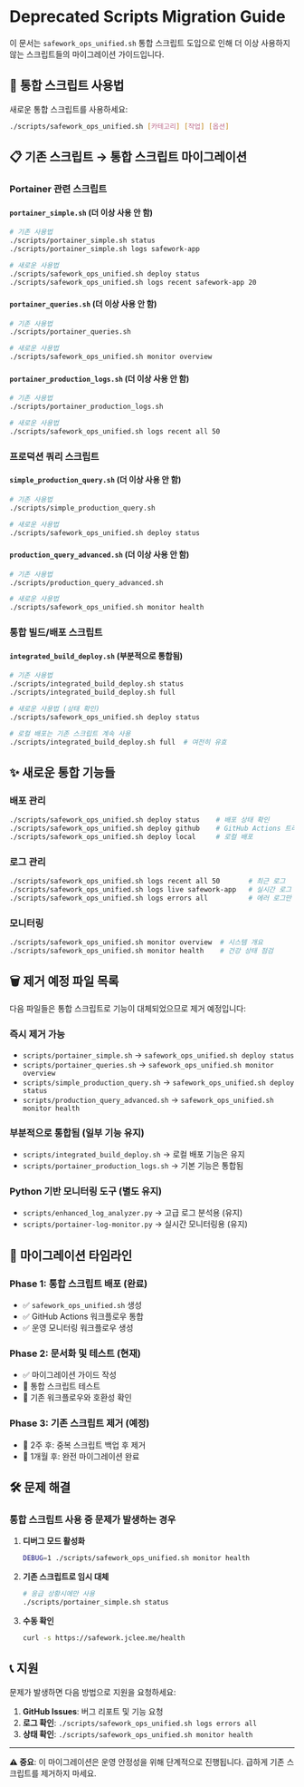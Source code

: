# Deprecated Scripts Migration Guide

이 문서는 `safework_ops_unified.sh` 통합 스크립트 도입으로 인해 더 이상 사용하지 않는 스크립트들의 마이그레이션 가이드입니다.

## 🚀 통합 스크립트 사용법

새로운 통합 스크립트를 사용하세요:
```bash
./scripts/safework_ops_unified.sh [카테고리] [작업] [옵션]
```

## 📋 기존 스크립트 → 통합 스크립트 마이그레이션

### Portainer 관련 스크립트

#### `portainer_simple.sh` (더 이상 사용 안 함)
```bash
# 기존 사용법
./scripts/portainer_simple.sh status
./scripts/portainer_simple.sh logs safework-app

# 새로운 사용법
./scripts/safework_ops_unified.sh deploy status
./scripts/safework_ops_unified.sh logs recent safework-app 20
```

#### `portainer_queries.sh` (더 이상 사용 안 함)
```bash
# 기존 사용법
./scripts/portainer_queries.sh

# 새로운 사용법
./scripts/safework_ops_unified.sh monitor overview
```

#### `portainer_production_logs.sh` (더 이상 사용 안 함)
```bash
# 기존 사용법
./scripts/portainer_production_logs.sh

# 새로운 사용법
./scripts/safework_ops_unified.sh logs recent all 50
```

### 프로덕션 쿼리 스크립트

#### `simple_production_query.sh` (더 이상 사용 안 함)
```bash
# 기존 사용법
./scripts/simple_production_query.sh

# 새로운 사용법
./scripts/safework_ops_unified.sh deploy status
```

#### `production_query_advanced.sh` (더 이상 사용 안 함)
```bash
# 기존 사용법
./scripts/production_query_advanced.sh

# 새로운 사용법
./scripts/safework_ops_unified.sh monitor health
```

### 통합 빌드/배포 스크립트

#### `integrated_build_deploy.sh` (부분적으로 통합됨)
```bash
# 기존 사용법
./scripts/integrated_build_deploy.sh status
./scripts/integrated_build_deploy.sh full

# 새로운 사용법 (상태 확인)
./scripts/safework_ops_unified.sh deploy status

# 로컬 배포는 기존 스크립트 계속 사용
./scripts/integrated_build_deploy.sh full  # 여전히 유효
```

## ✨ 새로운 통합 기능들

### 배포 관리
```bash
./scripts/safework_ops_unified.sh deploy status    # 배포 상태 확인
./scripts/safework_ops_unified.sh deploy github    # GitHub Actions 트리거
./scripts/safework_ops_unified.sh deploy local     # 로컬 배포
```

### 로그 관리
```bash
./scripts/safework_ops_unified.sh logs recent all 50       # 최근 로그
./scripts/safework_ops_unified.sh logs live safework-app   # 실시간 로그
./scripts/safework_ops_unified.sh logs errors all          # 에러 로그만
```

### 모니터링
```bash
./scripts/safework_ops_unified.sh monitor overview  # 시스템 개요
./scripts/safework_ops_unified.sh monitor health    # 건강 상태 점검
```

## 🗑️ 제거 예정 파일 목록

다음 파일들은 통합 스크립트로 기능이 대체되었으므로 제거 예정입니다:

### 즉시 제거 가능
- `scripts/portainer_simple.sh` → `safework_ops_unified.sh deploy status`
- `scripts/portainer_queries.sh` → `safework_ops_unified.sh monitor overview`
- `scripts/simple_production_query.sh` → `safework_ops_unified.sh deploy status`
- `scripts/production_query_advanced.sh` → `safework_ops_unified.sh monitor health`

### 부분적으로 통합됨 (일부 기능 유지)
- `scripts/integrated_build_deploy.sh` → 로컬 배포 기능은 유지
- `scripts/portainer_production_logs.sh` → 기본 기능은 통합됨

### Python 기반 모니터링 도구 (별도 유지)
- `scripts/enhanced_log_analyzer.py` → 고급 로그 분석용 (유지)
- `scripts/portainer-log-monitor.py` → 실시간 모니터링용 (유지)

## 🔄 마이그레이션 타임라인

### Phase 1: 통합 스크립트 배포 (완료)
- ✅ `safework_ops_unified.sh` 생성
- ✅ GitHub Actions 워크플로우 통합
- ✅ 운영 모니터링 워크플로우 생성

### Phase 2: 문서화 및 테스트 (현재)
- ✅ 마이그레이션 가이드 작성
- 🔄 통합 스크립트 테스트
- 🔄 기존 워크플로우와 호환성 확인

### Phase 3: 기존 스크립트 제거 (예정)
- 📅 2주 후: 중복 스크립트 백업 후 제거
- 📅 1개월 후: 완전 마이그레이션 완료

## 🛠️ 문제 해결

### 통합 스크립트 사용 중 문제가 발생하는 경우

1. **디버그 모드 활성화**
   ```bash
   DEBUG=1 ./scripts/safework_ops_unified.sh monitor health
   ```

2. **기존 스크립트로 임시 대체**
   ```bash
   # 응급 상황시에만 사용
   ./scripts/portainer_simple.sh status
   ```

3. **수동 확인**
   ```bash
   curl -s https://safework.jclee.me/health
   ```

## 📞 지원

문제가 발생하면 다음 방법으로 지원을 요청하세요:

1. **GitHub Issues**: 버그 리포트 및 기능 요청
2. **로그 확인**: `./scripts/safework_ops_unified.sh logs errors all`
3. **상태 확인**: `./scripts/safework_ops_unified.sh monitor health`

---

**⚠️ 중요**: 이 마이그레이션은 운영 안정성을 위해 단계적으로 진행됩니다. 급하게 기존 스크립트를 제거하지 마세요.